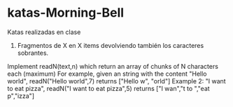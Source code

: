 # katas-Morning-Bell
Katas realizadas en clase

1. Fragmentos de X en X items devolviendo también los caracteres sobrantes.

Implement readN(text,n) which return an array of chunks of N characters each (maximum)
For example, given an string with the content "Hello world", readN("Hello world",7) returns ["Hello w", "orld"]
Example 2: "I want to eat pizza", readN("I want to eat pizza",5) returns ["I wan","t to ","eat p","izza"]
